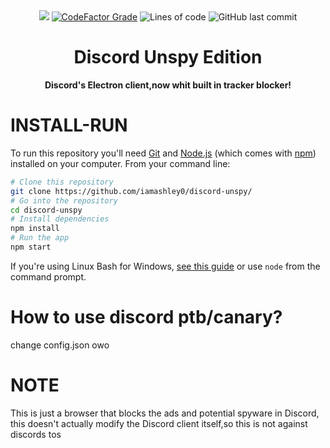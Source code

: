 <div align="center">
 
<img src="https://user-images.githubusercontent.com/65588168/163461090-8a8f6876-a5b3-4d3e-8c6a-1f1be4993f76.png">
<a href="https://www.codefactor.io/repository/github/iamashley0/discord-desktop"><img alt="CodeFactor Grade" src="https://img.shields.io/codefactor/grade/github/iamashley0/discord-desktop"></a>
<img alt="Lines of code" src="https://img.shields.io/tokei/lines/github/iamashley0/discord-desktop">
 <img alt="GitHub last commit" src="https://img.shields.io/github/last-commit/iamashley0/discord-desktop">

# Discord Unspy Edition

**Discord's Electron client,now whit built in tracker blocker!**
</div>


 # INSTALL-RUN

To run this repository you'll need [Git](https://git-scm.com) and [Node.js](https://nodejs.org/en/download/) (which comes with [npm](http://npmjs.com)) installed on your computer. From your command line:
```bash
# Clone this repository
git clone https://github.com/iamashley0/discord-unspy/
# Go into the repository
cd discord-unspy
# Install dependencies
npm install
# Run the app
npm start
```
If you're using Linux Bash for Windows, [see this guide](https://www.howtogeek.com/261575/how-to-run-graphical-linux-desktop-applications-from-windows-10s-bash-shell/) or use `node` from the command prompt.

# How to use discord ptb/canary?
change config.json owo

# NOTE
This is just a browser that blocks the ads and potential spyware in Discord, this doesn't actually modify the Discord client itself,so this is not against discords tos
